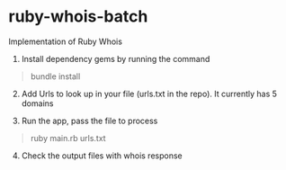 # ruby-whois-batch
Implementation of Ruby Whois

1. Install dependency gems by running the command
> bundle install

2. Add Urls to look up in your file (urls.txt in the repo). It currently has 5 domains

3. Run the app, pass the file to process
> ruby main.rb urls.txt

4. Check the output files with whois response
